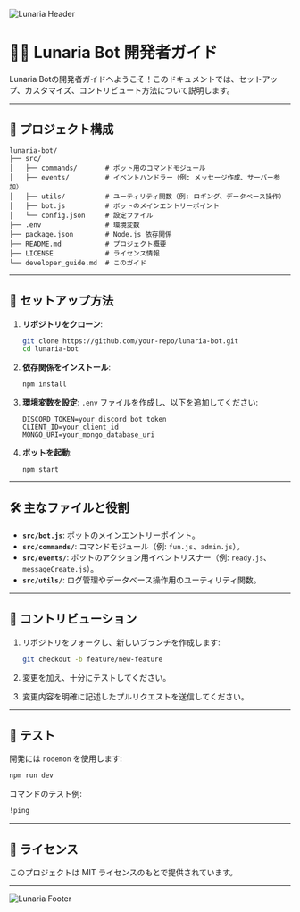 ![Lunaria Header](https://capsule-render.vercel.app/api?type=waving&color=gradient&text=Lunaria&fontSize=40&fontAlign=50&fontAlignY=50&desc=Developer%20Guide&descAlign=70&descAlignY=60&height=200)

# 👨‍💻 Lunaria Bot 開発者ガイド

Lunaria Botの開発者ガイドへようこそ！このドキュメントでは、セットアップ、カスタマイズ、コントリビュート方法について説明します。

---

## 📂 **プロジェクト構成**
```plaintext
lunaria-bot/
├── src/
│   ├── commands/       # ボット用のコマンドモジュール
│   ├── events/         # イベントハンドラー（例: メッセージ作成、サーバー参加）
│   ├── utils/          # ユーティリティ関数（例: ロギング、データベース操作）
│   ├── bot.js          # ボットのメインエントリーポイント
│   └── config.json     # 設定ファイル
├── .env                # 環境変数
├── package.json        # Node.js 依存関係
├── README.md           # プロジェクト概要
├── LICENSE             # ライセンス情報
└── developer_guide.md  # このガイド
```

---

## 🚀 **セットアップ方法**

1. **リポジトリをクローン**:
   ```bash
   git clone https://github.com/your-repo/lunaria-bot.git
   cd lunaria-bot
   ```

2. **依存関係をインストール**:
   ```bash
   npm install
   ```

3. **環境変数を設定**:
   `.env` ファイルを作成し、以下を追加してください:
   ```plaintext
   DISCORD_TOKEN=your_discord_bot_token
   CLIENT_ID=your_client_id
   MONGO_URI=your_mongo_database_uri
   ```

4. **ボットを起動**:
   ```bash
   npm start
   ```

---

## 🛠️ **主なファイルと役割**

- **`src/bot.js`**: ボットのメインエントリーポイント。
- **`src/commands/`**: コマンドモジュール（例: `fun.js`、`admin.js`）。
- **`src/events/`**: ボットのアクション用イベントリスナー（例: `ready.js`、`messageCreate.js`）。
- **`src/utils/`**: ログ管理やデータベース操作用のユーティリティ関数。

---

## 🌟 **コントリビューション**

1. リポジトリをフォークし、新しいブランチを作成します:
   ```bash
   git checkout -b feature/new-feature
   ```

2. 変更を加え、十分にテストしてください。

3. 変更内容を明確に記述したプルリクエストを送信してください。

---

## 🧪 **テスト**

開発には `nodemon` を使用します:
```bash
npm run dev
```

コマンドのテスト例:
```bash
!ping
```

---

## 📜 **ライセンス**
このプロジェクトは MIT ライセンスのもとで提供されています。

---

![Lunaria Footer](https://capsule-render.vercel.app/api?type=waving&color=gradient&height=100&section=footer)

